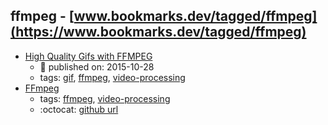 ffmpeg - [www.bookmarks.dev/tagged/ffmpeg](https://www.bookmarks.dev/tagged/ffmpeg)
---
* [High Quality Gifs with FFMPEG ](https://medium.com/@colten_jackson/doing-the-gif-thing-on-debian-82b9760a8483)
    * :calendar: published on: 2015-10-28
    * tags: [gif](../tagged/gif.md), [ffmpeg](../tagged/ffmpeg.md), [video-processing](../tagged/video-processing.md)
* [
FFmpeg](https://www.ffmpeg.org/)
    * tags: [ffmpeg](../tagged/ffmpeg.md), [video-processing](../tagged/video-processing.md)
    * :octocat: [github url](https://www.ffmpeg.org/download.html#get-sources)
